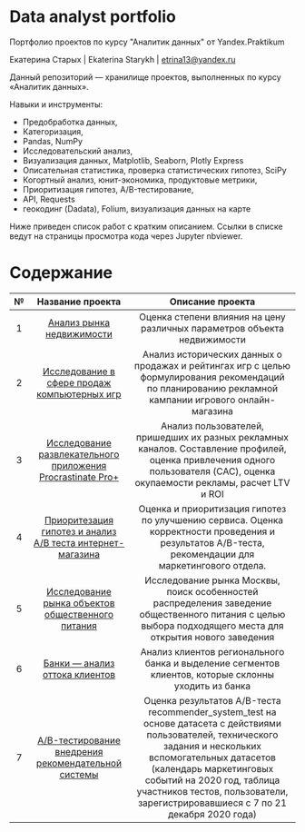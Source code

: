 # Data analyst portfolio
Портфолио проектов по курсу "Аналитик данных" от Yandex.Praktikum

Екатерина Старых | Ekaterina Starykh | etrina13@yandex.ru

Данный репозиторий — хранилище проектов, выполненных по курсу «Аналитик данных».

Навыки и инструменты: 
- Предобработка данных, 
- Категоризация, 
- Pandas, NumPy
- Исследовательский анализ, 
- Визуализация данных, Matplotlib, Seaborn, Plotly Express
- Описательная статистика, проверка статистических гипотез, SciPy
- Когортный анализ, юнит-экономика, продуктовые метрики, 
- Приоритизация гипотез, A/B-тестирование,	
- API, Requests
- геокодинг (Dadata), Folium, визуализация данных на карте

Ниже приведен список работ с кратким описанием. Ссылки в списке ведут на страницы просмотра кода через Jupyter nbviewer.

# Содержание

| № | Название проекта  | Описание проекта   |
| :---:   | :---: | :---: |
| 1 | [Анализ рынка недвижимости](https://github.com/EtrinaS/data_analyst_portfolio/blob/main/projects/1_flats.ipynb)   | Оценка степени влияния на цену различных параметров объекта недвижимости  |
| 2 | [Исследование в сфере продаж компьютерных игр](https://github.com/EtrinaS/data_analyst_portfolio/blob/main/projects/2_games.ipynb) | Анализ исторических данных о продажах и рейтингах игр с целью формулирования рекомендаций по планированию рекламной кампании игрового онлайн-магазина|
| 3 | [Исследование развлекательного приложения Procrastinate Pro+](https://github.com/EtrinaS/data_analyst_portfolio/blob/main/projects/3_ltv%2Croi.ipynb) | Анализ пользователей, пришедших их разных рекламных каналов. Составление профилей, оценка привлечения одного пользователя (CAC), оценка окупаемости рекламы, расчет LTV и ROI  |
| 4 | [Приоритезация гипотез и анализ A/B теста интернет-магазина](https://github.com/EtrinaS/data_analyst_portfolio/blob/main/projects/4_resheniy_v_business.ipynb) | Оценка и приоритизация гипотез по улучшению сервиса. Оценка корректности проведения и результатов A/B-теста, рекомендации для маркетингового отдела. |
| 5 | [Исследование рынка объектов общественного питания](https://github.com/EtrinaS/data_analyst_portfolio/blob/main/projects/5_visual.ipynb) | Исследование рынка Москвы, поиск особенностей распределения заведение общественного питания с целью выбора подходящего места для открытия нового заведения|
| 6 | [Банки — анализ оттока клиентов](https://github.com/EtrinaS/data_analyst_portfolio/blob/main/projects/6_banki.ipynb) | Анализ клиентов регионального банка и выделение сегментов клиентов, которые склонны уходить из банка|
| 7 | [A/B-тестирование внедрения рекомендательной системы](https://github.com/EtrinaS/data_analyst_portfolio/blob/main/projects/7_AB.ipynb) | Оценка результатов A/B-теста recommender_system_test на основе датасета с действиями пользователей, технического задания и нескольких вспомогательных датасетов (календарь маркетинговых событий на 2020 год, таблица участников тестов, пользователи, зарегистрировавшиеся с 7 по 21 декабря 2020 года) |
